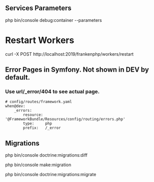## Services Parameters
php bin/console debug:container --parameters


# Restart Workers
curl -X POST http://localhost:2019/frankenphp/workers/restart




## Error Pages in Symfony. Not shown in DEV by default.
### Use url/_error/404 to see actual page.
```
# config/routes/framework.yaml
when@dev:
    _errors:
        resource: '@FrameworkBundle/Resources/config/routing/errors.php'
        type:     php
        prefix:   /_error
```



## Migrations
php bin/console doctrine:migrations:diff

php bin/console make:migration

php bin/console doctrine:migrations:migrate